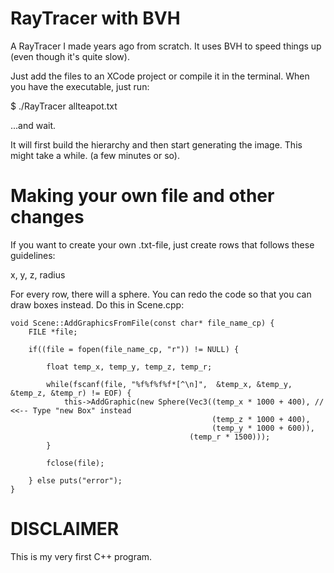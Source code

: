 RayTracer with BVH
==================

A RayTracer I made years ago from scratch. It uses BVH to speed things up (even though it's quite slow).

Just add the files to an XCode project or compile it in the terminal. When you have the executable, just run: 

$ ./RayTracer allteapot.txt

...and wait. 

It will first build the hierarchy and then start generating the image. This might take a while. (a few minutes or so). 

# Making your own file and other changes

If you want to create your own .txt-file, just create rows that follows these guidelines: 

x, y, z, radius

For every row, there will a sphere. You can redo the code so that you can draw boxes instead. Do this in Scene.cpp:

    void Scene::AddGraphicsFromFile(const char* file_name_cp) {
        FILE *file;
        
        if((file = fopen(file_name_cp, "r")) != NULL) {
            
            float temp_x, temp_y, temp_z, temp_r;
            
            while(fscanf(file, "%f%f%f%f*[^\n]",  &temp_x, &temp_y, &temp_z, &temp_r) != EOF) { 
                this->AddGraphic(new Sphere(Vec3((temp_x * 1000 + 400), // <<-- Type "new Box" instead
                                                 (temp_z * 1000 + 400), 
                                                 (temp_y * 1000 + 600)), 
                                            (temp_r * 1500)));
            }
            
            fclose(file);
            
        } else puts("error");
    }

# DISCLAIMER 
This is my very first C++ program. 
 
